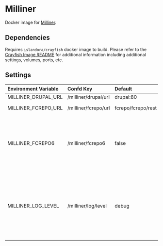 # Milliner

Docker image for [Milliner].

## Dependencies

Requires `islandora/crayfish` docker image to build. Please refer to the
[Crayfish Image README](../crayfish/README.md) for additional information including
additional settings, volumes, ports, etc.

## Settings

| Environment Variable | Confd Key            | Default            | Description                                                                                       |
| :------------------- | :------------------- | :----------------- | :------------------------------------------------------------------------------------------------ |
| MILLINER_DRUPAL_URL  | /milliner/drupal/url | drupal:80          | Drupal URL                                                                                        |
| MILLINER_FCREPO_URL  | /milliner/fcrepo/url | fcrepo/fcrepo/rest | Fcrepo Rest API URL                                                                               |
| MILLINER_FCREPO6     | /milliner/fcrepo6    | false              | Set to "true" if using Fedora 6 and set to "false" if using  Fedora 4 or 5                        |
| MILLINER_LOG_LEVEL   | /milliner/log/level  | debug              | Log level. Possible Values: debug, info, notice, warning, error, critical, alert, emergency, none |

[Milliner]: https://github.com/Islandora/Crayfish/tree/main/Milliner

